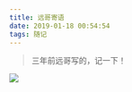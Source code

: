 ```yaml
---
title: 远哥寄语
date: 2019-01-18 00:54:54
tags: 随记
---
```



> 三年前远哥写的，记一下！

![](https://beer-1256523277.cos.ap-shanghai.myqcloud.com/blog/yuangejiyu.jpg
)